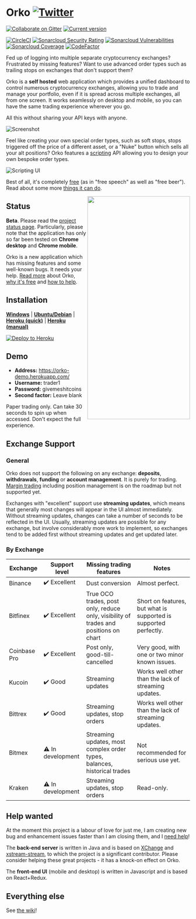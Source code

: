 # Orko [![Twitter](http://i.imgur.com/wWzX9uB.png)](https://twitter.com/gruelbox)

[![Collaborate on Gitter](https://badges.gitter.im/Join%20Chat.svg)](https://gitter.im/gruelbox/community)
[![Current version](https://img.shields.io/github/release/gruelbox/orko.svg)](https://github.com/gruelbox/orko/releases/latest)

[![CircleCI](https://circleci.com/gh/gruelbox/orko/tree/master.svg?style=svg&circle-token=3e040c3e064daf7408b29df31c61af9c73ea862a)](https://circleci.com/gh/gruelbox/orko/tree/master)
[![Sonarcloud Security Rating](https://sonarcloud.io/api/project_badges/measure?project=com.gruelbox%3Aorko-parent&metric=security_rating)](https://sonarcloud.io/dashboard?id=com.gruelbox%3Aorko-parent)
[![Sonarcloud Vulnerabilities](https://sonarcloud.io/api/project_badges/measure?project=com.gruelbox%3Aorko-parent&metric=vulnerabilities)](https://sonarcloud.io/dashboard?id=com.gruelbox%3Aorko-parent)
[![Sonarcloud Coverage](https://sonarcloud.io/api/project_badges/measure?project=com.gruelbox%3Aorko-parent&metric=coverage)](https://sonarcloud.io/dashboard?id=com.gruelbox%3Aorko-parent)
[![CodeFactor](https://www.codefactor.io/repository/github/gruelbox/orko/badge)](https://www.codefactor.io/repository/github/gruelbox/orko)

Fed up of logging into multiple separate cryptocurrency exchanges? Frustrated by missing features? Want to use advanced order types such as trailing stops on exchanges that don't support them?

Orko is a **self hosted** web application which provides a unified dashboard to control numerous cryptocurrency exchanges, allowing you to trade and manage your portfolio, even if it is spread across multiple exchanges, all from one screen. It works seamlessly on desktop and mobile, so you can have the same trading experience wherever you go.

All this without sharing your API keys with anyone.

![Screenshot](https://github.com/gruelbox/orko/blob/master/.github/app1.PNG?raw=true)

Feel like creating your own special order types, such as soft stops, stops triggered off the price of a different asset, or a "Nuke" button which sells all your alt positions? Orko features a [scripting](https://github.com/gruelbox/orko/wiki/Scripting) API allowing you to design your own bespoke order types.

![Scripting UI](https://github.com/gruelbox/orko/blob/master/.github/scripting1.PNG?raw=true)

Best of all, it's completely [free](https://www.fsf.org/about/what-is-free-software) (as in "free speech" as well as "free beer"). Read about some more [things it can do](https://github.com/gruelbox/orko/wiki/Example-Use-Cases).

<img align="right" src="https://github.com/gruelbox/orko/blob/master/.github/mobile1.png?raw=true" width="281" height="609"/>

## Status

**Beta**. Please read the [project status page](https://github.com/gruelbox/orko/wiki/Project-status). Particularly, please note that the application has only so far been tested on **Chrome desktop** and **Chrome mobile**.

Orko is a new application which has missing features and some well-known bugs. It needs your help. [Read more](https://github.com/gruelbox/orko/wiki/Why-Orko) about Orko, [why it's free](https://github.com/gruelbox/orko/wiki/Supporting_The_Project) and [how to help](https://github.com/gruelbox/orko/wiki/Project-status).

## Installation

[**Windows**](https://github.com/gruelbox/orko/wiki/Local-installation#on-windows) | [**Ubuntu/Debian**](https://github.com/gruelbox/orko/wiki/Local-installation#on-ubuntudebian) | [**Heroku (quick)**](https://github.com/gruelbox/orko/wiki/One-click-installation-on-Heroku) | [**Heroku (manual)**](https://github.com/gruelbox/orko/wiki/Manual-installation-on-Heroku)

[![Deploy to Heroku](https://www.herokucdn.com/deploy/button.svg)](https://heroku.com/deploy?template=https://github.com/gruelbox/orko/tree/stable)

## Demo

- **Address:** https://orko-demo.herokuapp.com/
- **Username:** trader1
- **Password:** givemeshitcoins
- **Second factor:** Leave blank

Paper trading only. Can take 30 seconds to spin up when accessed. Don't expect the full experience.

## Exchange Support

### General

Orko does not support the following on any exchange: **deposits**, **withdrawals**, **funding** or **account management**. It is purely for trading. [Margin trading](https://github.com/gruelbox/orko/issues/83) including position management is on the roadmap but not supported yet.

Exchanges with "excellent" support use **streaming updates**, which means that generally most changes will appear in the UI almost immediately. Without streaming updates, changes can take a number of seconds to be reflected in the UI. Usually, streaming updates are possible for any exchange, but involve considerably more work to implement, so exchanges tend to be added first without streaming updates and get updated later.

### By Exchange

| Exchange     | Support level     | Missing trading features                                                             | Notes                                                            |
| ------------ | ----------------- | ------------------------------------------------------------------------------------ | ---------------------------------------------------------------- |
| Binance      | ✔️ Excellent      | Dust conversion                                                                      | Almost perfect.                                                  |
| Bitfinex     | ✔️ Excellent      | True OCO trades, post only, reduce only, visibility of trades and positions on chart | Short on features, but what is supported is supported perfectly. |
| Coinbase Pro | ✔️ Excellent      | Post only, good-till-cancelled                                                       | Very good, with one or two minor known issues.                   |
| Kucoin       | ✔️ Good           | Streaming updates                                                                    | Works well other than the lack of streaming updates.             |
| Bittrex      | ✔️ Good           | Streaming updates, stop orders                                                       | Works well other than the lack of streaming updates.             |
| Bitmex       | ⚠️ In development | Streaming updates, most complex order types, balances, historical trades             | Not recommended for serious use yet.                             |
| Kraken       | ⚠️ In development | Streaming updates, stop orders                                                       | Read-only.                                                       |

## Help wanted

At the moment this project is a labour of love for just me, I am creating new bug and enhancement issues faster than I am closing them, and I [need help](https://github.com/gruelbox/orko/issues/111)!

The **back-end server** is written in Java and is based on [XChange](https://github.com/knowm/XChange) and [xstream-stream](https://github.com/bitrich-info/xchange-stream), to which the project is a significant contributor. Please consider helping these great projects - it has a knock-on effect on Orko.

The **front-end UI** (mobile and desktop) is written in Javascript and is based on React+Redux.

## Everything else

See [the wiki](https://github.com/gruelbox/orko/wiki)!
